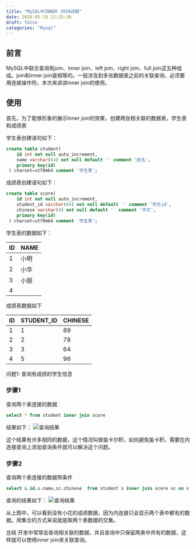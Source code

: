 ```yaml
---
title: "MySQL中INNER JOIN详解"
date: 2019-05-19 12:25:38
draft: false
categories: "Mysql"
---
```


## 前言
MySQL中联合查询有join、inner join、left join、right join、full join这五种组成。join和inner join是相等的。一般涉及到多张数据表之前的关联查询，必须要用连接操作符。本次来讲讲inner join的使用。

## 使用
首先，为了能够形象的展示Inner join的效果，创建两张相关联的数据表，学生表和成绩表

学生表创建语句如下：
``` sql
create table student(
    id int not null auto_increment,
    name varchar(64) not null default '' comment '姓名',
    primary key(id)
 ) charset=utf8mb4 comment '学生表';
```

成绩表创建语句如下：
``` sql
create table score(
    id int not null auto_increment,
    student_id varchar(64) not null default '' comment '学生id',
    chinese varchar(4) not null default '' comment '中文',
    primary key(id)
 ) charset=utf8mb4 comment '学生表';
```

学生表的数据如下：

|ID|NAME|
|--|----|
|1|小明|
|2|小华|
|3|小丽|
4||小花|

成绩表数据如下

|ID	|STUDENT_ID|CHINESE|
|---|----------|--------|
|1|	1	|89|
|2	|2	|78|
|3	|3	|64|
|4	|5	|96|
问题1: 查询有成绩的学生信息

### 步骤1
查询两个表连接的数据
``` sql
select * from student inner join score
```

结果如下：
![查询结果](https://xueyao.oss-cn-hangzhou.aliyuncs.com/2019/2019-05-19-7.44.24.png)


这个结果有许多相同的数据，这个情况叫做笛卡尔积，如何避免笛卡积，需要在内连接查询上添加查询条件就可以解决这个问题。

### 步骤2
查询两个表连接的数据带条件
``` sql
select s.id,s.name,sc.chinese  from student s inner join score sc on s.id = sc.student_id
```
查询的结果如下：
![查询结果](https://xueyao.oss-cn-hangzhou.aliyuncs.com/2019/2019-05-19-7.57.07.png)

从上图中，可以看到没有小花的成绩数据，因为内连接只会显示两个表中都有的数据。用集合的方式来说就是取两个表数据的交集。

总结
开发中常常会查询相关联的数据，并且查询中只保留两表中共有的数据，这样就可以使用inner join来关联查询。


